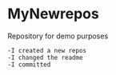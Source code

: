 MyNewrepos
==========

Repository for demo purposes

    -I created a new repos
    -I changed the readme
    -I committed